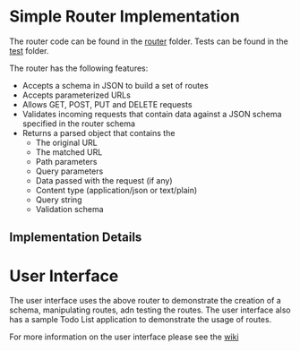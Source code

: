 # Simple Router Implementation
The router code can be found in the [router](https://github.com/barathvk/routes/tree/master/router) folder. Tests can be found in the [test](https://github.com/barathvk/routes/tree/master/test) folder.

The router has the following features:
  * Accepts a schema in JSON to build a set of routes
  * Accepts parameterized URLs
  * Allows GET, POST, PUT and DELETE requests
  * Validates incoming requests that contain data against a JSON schema specified in the router schema
  * Returns a parsed object that contains the
    * The original URL
    * The matched URL
    * Path parameters
    * Query parameters
    * Data passed with the request (if any)
    * Content type (application/json or text/plain)
    * Query string
    * Validation schema

## Implementation Details

# User Interface
The user interface uses the above router to demonstrate the creation of a schema, manipulating routes, adn testing the routes. The user interface also has a sample Todo List application to demonstrate the usage of routes.

For more information on the user interface please see the [wiki](https://github.com/barathvk/routes/wiki)
